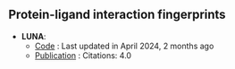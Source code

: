 ## Protein-ligand interaction fingerprints
- **LUNA**: 
	- [Code](https://github.com/keiserlab/LUNA) : Last updated in April 2024, 2 months ago
	- [Publication](https://doi.org/10.1101/2022.05.25.493419) : Citations: 4.0
